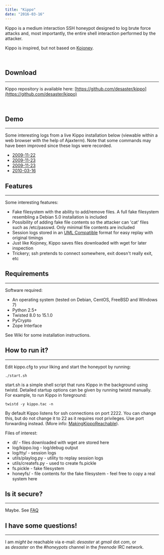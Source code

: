 ```yaml
---
title: "Kippo"
date: "2016-03-16"
---
```


Kippo is a medium interaction SSH honeypot designed to log brute force attacks and, most importantly, the entire shell interaction performed by the attacker.

Kippo is inspired, but not based on [Kojoney](http://kojoney.sourceforge.net/).

 

## Download

* * *

Kippo repository is available here: [https://github.com/desaster/kippo](https://github.com/desaster/kippo)

 

## [](https://github.com/desaster/kippo#demo)Demo

* * *

Some interesting logs from a live Kippo installation below (viewable within a web browser with the help of Ajaxterm). Note that some commands may have been improved since these logs were recorded.

- [2009-11-22](http://kippo.rpg.fi/playlog/?l=20091122-075013-5055.log)
- [2009-11-23](http://kippo.rpg.fi/playlog/?l=20091123-003854-3359.log)
- [2009-11-23](http://kippo.rpg.fi/playlog/?l=20091123-012814-626.log)
- [2010-03-16](http://kippo.rpg.fi/playlog/?l=20100316-233121-1847.log)

## [](https://github.com/desaster/kippo#features)Features

* * *

Some interesting features:

- Fake filesystem with the ability to add/remove files. A full fake filesystem resembling a Debian 5.0 installation is included
- Possibility of adding fake file contents so the attacker can 'cat' files such as /etc/passwd. Only minimal file contents are included
- Session logs stored in an [UML Compatible](http://user-mode-linux.sourceforge.net/) format for easy replay with original timings
- Just like Kojoney, Kippo saves files downloaded with wget for later inspection
- Trickery; ssh pretends to connect somewhere, exit doesn't really exit, etc

## [](https://github.com/desaster/kippo#requirements)Requirements

* * *

Software required:

- An operating system (tested on Debian, CentOS, FreeBSD and Windows 7)
- Python 2.5+
- Twisted 8.0 to 15.1.0
- PyCrypto
- Zope Interface

See Wiki for some installation instructions.

## [](https://github.com/desaster/kippo#how-to-run-it)How to run it?

* * *

Edit kippo.cfg to your liking and start the honeypot by running:

`./start.sh`

start.sh is a simple shell script that runs Kippo in the background using twistd. Detailed startup options can be given by running twistd manually. For example, to run Kippo in foreground:

`twistd -y kippo.tac -n`

By default Kippo listens for ssh connections on port 2222. You can change this, but do not change it to 22 as it requires root privileges. Use port forwarding instead. (More info: [MakingKippoReachable](https://github.com/desaster/kippo/wiki/Making-Kippo-Reachable)).

Files of interest:

- dl/ - files downloaded with wget are stored here
- log/kippo.log - log/debug output
- log/tty/ - session logs
- utils/playlog.py - utility to replay session logs
- utils/createfs.py - used to create fs.pickle
- fs.pickle - fake filesystem
- honeyfs/ - file contents for the fake filesystem - feel free to copy a real system here

## [](https://github.com/desaster/kippo#is-it-secure)Is it secure?

* * *

Maybe. See [FAQ](https://github.com/desaster/kippo/wiki/FAQ)

## [](https://github.com/desaster/kippo#i-have-some-questions)I have some questions!

* * *

I am _might be_ reachable via e-mail: _desaster_ at _gmail_ dot _com_, or as _desaster_ on the _#honeypots_ channel in the _freenode_ IRC network.
